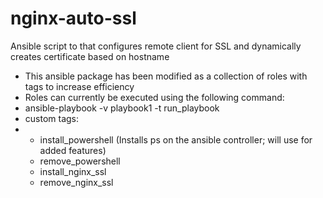 # nginx-auto-ssl
Ansible script to that configures remote client for SSL and dynamically creates certificate based on hostname

* This ansible package has been modified as a collection of roles with tags to increase efficiency
* Roles can currently be executed using the following command:
* ansible-playbook -v playbook1 -t run_playbook
* custom tags:
* - install_powershell  (Installs ps on the ansible controller; will use for added features)
  - remove_powershell
  - install_nginx_ssl
  - remove_nginx_ssl
